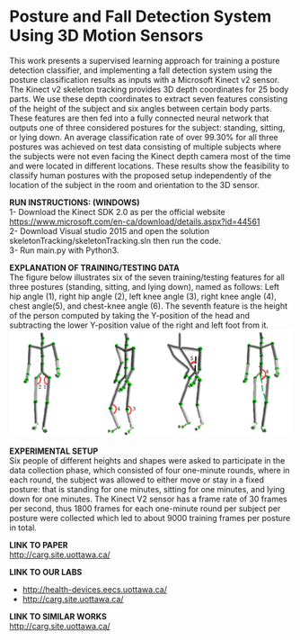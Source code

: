 # Posture and Fall Detection System Using 3D Motion Sensors
This work presents a supervised learning approach for training a posture detection classifier, and implementing a fall detection system using the posture classification results as inputs with a Microsoft Kinect v2 sensor. The Kinect v2 skeleton tracking provides 3D depth coordinates for 25 body parts. We use these depth coordinates to extract seven features consisting of the height of the subject and six angles between certain body parts. These features are then fed into a fully connected neural network that outputs one of three considered postures for the subject: standing, sitting, or lying down. An average classification rate of over 99.30% for all three postures was achieved on test data consisting of multiple subjects where the subjects were not even facing the Kinect depth camera most of the time and were located in different locations. These results show the feasibility to classify human postures with the proposed setup independently of the location of the subject in the room and orientation to the 3D sensor.

**RUN INSTRUCTIONS: (WINDOWS)**  
1- Download the Kinect SDK 2.0 as per the official website https://www.microsoft.com/en-ca/download/details.aspx?id=44561  
2- Download Visual studio 2015 and open the solution skeletonTracking/skeletonTracking.sln then run the code.  
3- Run main.py with Python3.  
  
**EXPLANATION OF TRAINING/TESTING DATA**  
The figure below illustrates six of the seven training/testing features for all three postures (standing, sitting, and lying down), named as follows: Left hip angle (1), right hip angle (2), left knee angle (3), right knee angle (4), chest angle(5), and chest-knee angle (6).  The seventh feature is the height of the person computed by taking the Y-position of the head and subtracting the lower Y-position value of the right and left foot from it.
![Alt text](images/kinectSkeletonFeatures.png?raw=true "Visualization of six of the seven features that will be used for posture classification in the Kinect Skeleton.")
  
**EXPERIMENTAL SETUP**  
Six people of different heights and shapes were asked to participate in the data collection phase, which consisted of four one-minute rounds, where in each round, the subject was allowed to either move or stay in a fixed posture: that is standing for one minutes, sitting for one minutes, and lying down for one minutes. The Kinect V2 sensor has a frame rate of 30 frames per second, thus 1800 frames for each one-minute round per subject per posture were collected which led to about 9000 training frames per posture in total.
  
**LINK TO PAPER**  
http://carg.site.uottawa.ca/  
  
**LINK TO OUR LABS**  
- http://health-devices.eecs.uottawa.ca/  
- http://carg.site.uottawa.ca/  

**LINK TO SIMILAR WORKS**  
http://carg.site.uottawa.ca/ 
